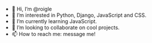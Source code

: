 - 👋 Hi, I’m @roigle
- 👀 I’m interested in Python, Django, JavaScript and CSS.
- 🌱 I’m currently learning JavaScript.
- 💞️ I’m looking to collaborate on cool projects.
- 📫 How to reach me: message me!

<!---
roigle/roigle is a ✨ special ✨ repository because its `README.md` (this file) appears on your GitHub profile.
You can click the Preview link to take a look at your changes.
--->
